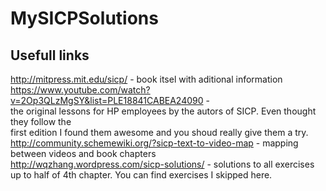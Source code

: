 MySICPSolutions
===============

Usefull links
-------------  
  
http://mitpress.mit.edu/sicp/ - book itsel with aditional information  
https://www.youtube.com/watch?v=2Op3QLzMgSY&list=PLE18841CABEA24090 -   
the original lessons for HP employees by the autors of SICP. Even thought they follow the  
first edition I found them awesome and you shoud really give them a try.  
http://community.schemewiki.org/?sicp-text-to-video-map - mapping between videos and book chapters  
http://wqzhang.wordpress.com/sicp-solutions/ - solutions to all exercises up to half of 4th chapter. You can find exercises I skipped here.
